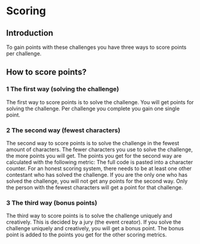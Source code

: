 # Scoring

## Introduction

To gain points with these challenges you have three ways to score points per challenge.

## How to score points?

### 1 The first way (solving the challenge)

The first way to score points is to solve the challenge. You will get points for solving the challenge. Per challenge you complete you gain one single point.

### 2 The second way (fewest characters)

The second way to score points is to solve the challenge in the fewest amount of characters. The fewer characters you use to solve the challenge, the more points you will get. The points you get for the second way are calculated with the following metric:
The full code is pasted into a character counter.
For an honest scoring system, there needs to be at least one other contestant who has solved the challenge. If you are the only one who has solved the challenge, you will not get any points for the second way. Only the person with the fewest characters will get a point for that challenge.

### 3 The third way (bonus points)

The third way to score points is to solve the challenge uniquely and creatively. This is decided by a jury (the event creator). If you solve the challenge uniquely and creatively, you will get a bonus point. The bonus point is added to the points you get for the other scoring metrics.
